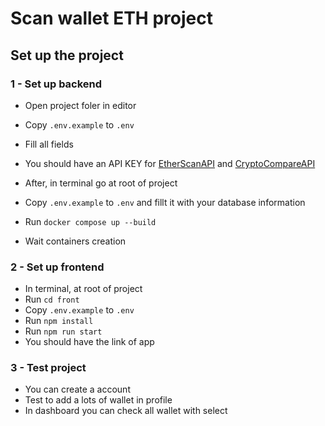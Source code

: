 # Scan wallet ETH project

## Set up the project

### 1 - Set up backend

- Open project foler in editor
- Copy `.env.example` to `.env`
- Fill all fields
- You should have an API KEY for [EtherScanAPI]() and [CryptoCompareAPI]()

- After, in terminal go at root of project
- Copy `.env.example` to `.env` and fillt it with your database information
- Run `docker compose up --build`
- Wait containers creation

### 2 - Set up frontend

- In terminal, at root of project
- Run `cd front`
- Copy `.env.example` to `.env`
- Run `npm install`
- Run `npm run start`
- You should have the link of app

### 3 - Test project

- You can create a account
- Test to add a lots of wallet in profile
- In dashboard you can check all wallet with select